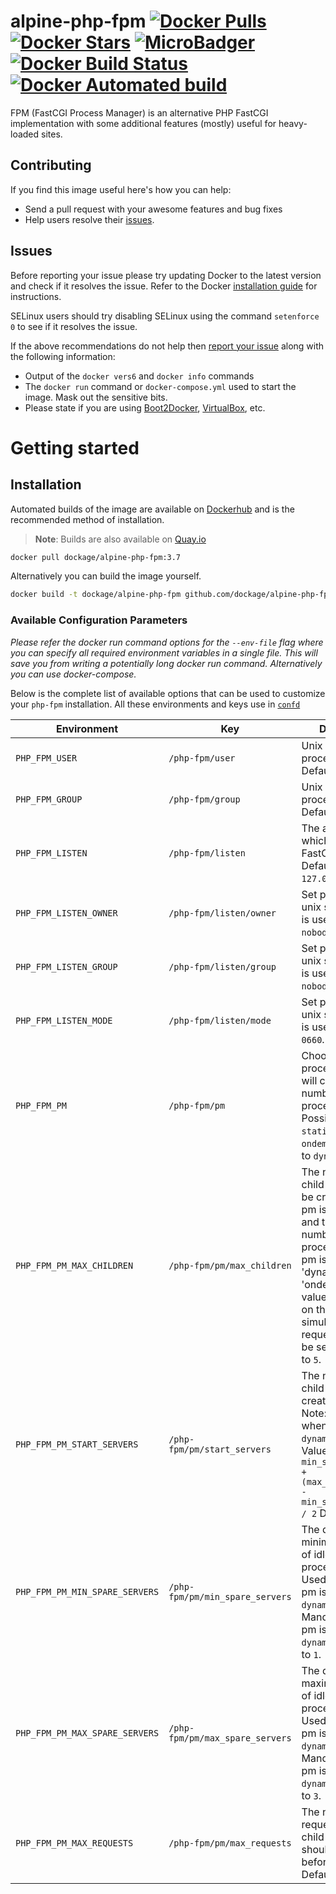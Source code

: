 # alpine-php-fpm [![Docker Pulls](https://img.shields.io/docker/pulls/dockage/alpine-php-fpm.svg)](https://hub.docker.com/r/dockage/alpine-php-fpm/) [![Docker Stars](https://img.shields.io/docker/stars/dockage/alpine-php-fpm.svg?style=flat)](https://hub.docker.com/r/dockage/alpine-php-fpm/) [![MicroBadger](https://images.microbadger.com/badges/image/dockage/alpine-php-fpm:3.7.svg)](https://microbadger.com/images/dockage/alpine-php-fpm:3.7) [![Docker Build Status](https://img.shields.io/docker/build/dockage/alpine-php-fpm.svg)](https://hub.docker.com/r/dockage/alpine-php-fpm/) [![Docker Automated build](https://img.shields.io/docker/automated/dockage/alpine-php-fpm.svg)](https://hub.docker.com/r/dockage/alpine-php-fpm/)
FPM (FastCGI Process Manager) is an alternative PHP FastCGI implementation with some additional features (mostly) useful for heavy-loaded sites.

## Contributing

If you find this image useful here's how you can help:

- Send a pull request with your awesome features and bug fixes
- Help users resolve their [issues](../../issues?q=is%3Aopen+is%3Aissue).

## Issues

Before reporting your issue please try updating Docker to the latest version and check if it resolves the issue. Refer to the Docker [installation guide](https://docs.docker.com/installation) for instructions.

SELinux users should try disabling SELinux using the command `setenforce 0` to see if it resolves the issue.

If the above recommendations do not help then [report your issue](../../issues/new) along with the following information:

- Output of the `docker vers6` and `docker info` commands
- The `docker run` command or `docker-compose.yml` used to start the image. Mask out the sensitive bits.
- Please state if you are using [Boot2Docker](http://www.boot2docker.io), [VirtualBox](https://www.virtualbox.org), etc.

# Getting started

## Installation

Automated builds of the image are available on [Dockerhub](https://hub.docker.com/r/dockage/alpine-php-fpm) and is the recommended method of installation.

> **Note**: Builds are also available on [Quay.io](https://quay.io/repository/dockage/alpine-php-fpm)

```bash
docker pull dockage/alpine-php-fpm:3.7
```

Alternatively you can build the image yourself.

```bash
docker build -t dockage/alpine-php-fpm github.com/dockage/alpine-php-fpm
```

### Available Configuration Parameters

*Please refer the docker run command options for the `--env-file` flag where you can specify all required environment variables in a single file. This will save you from writing a potentially long docker run command. Alternatively you can use docker-compose.*

Below is the complete list of available options that can be used to customize your `php-fpm` installation. All these environments and keys use in [`confd`](http://confd.io)

| Environment | Key | Description |
|-----|-----------|-------------|
| `PHP_FPM_USER` | `/php-fpm/user` | Unix user of processes. Defaults to `nobody`. |
| `PHP_FPM_GROUP` | `/php-fpm/group` | Unix group of processes. Defaults to `nobody`. |
| `PHP_FPM_LISTEN` | `/php-fpm/listen` | The address on which to accept FastCGI requests. Defaults to `127.0.0.1:9000`. |
| `PHP_FPM_LISTEN_OWNER` | `/php-fpm/listen/owner` | Set permissions for unix socket, if one is used. Defaults to `nobody`. |
| `PHP_FPM_LISTEN_GROUP` | `/php-fpm/listen/group` | Set permissions for unix socket, if one is used. Defaults to `nobody`. |
| `PHP_FPM_LISTEN_MODE` | `/php-fpm/listen/mode` | Set permissions for unix socket, if one is used. Defaults to `0660`. |
| `PHP_FPM_PM` | `/php-fpm/pm` | Choose how the process manager will control the number of child processes, Possible Values: `static`, `dynamic` or `ondemand`. Defaults to `dynamic` |
| `PHP_FPM_PM_MAX_CHILDREN` | `/php-fpm/pm/max_children` | The number of child processes to be created when pm is set to 'static' and the maximum number of child processes when pm is set to 'dynamic' or 'ondemand'. This value sets the limit on the number of simultaneous requests that will be served. Defaults to `5`. |
| `PHP_FPM_PM_START_SERVERS` | `/php-fpm/pm/start_servers` | The number of child processes created on startup. Note: Used only when pm is set to `dynamic`, Default Value: `min_spare_servers + (max_spare_servers - min_spare_servers) / 2` Defaults to `2`. |
| `PHP_FPM_PM_MIN_SPARE_SERVERS` | `/php-fpm/pm/min_spare_servers` | The desired minimum number of idle server processes. **Note:** Used only when pm is set to `dynamic`. **Note:** Mandatory when pm is set to `dynamic`. Defaults to `1`. |
| `PHP_FPM_PM_MAX_SPARE_SERVERS` | `/php-fpm/pm/max_spare_servers` | The desired maximum number of idle server processes. **Note:** Used only when pm is set to `dynamic`. **Note:** Mandatory when pm is set to `dynamic`. Defaults to `3`. |
| `PHP_FPM_PM_MAX_REQUESTS` | `/php-fpm/pm/max_requests` | The number of requests each child process should execute before respawning. Defaults to `0`. |
